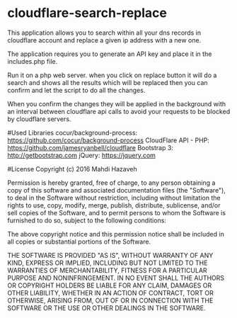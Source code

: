 # cloudflare-search-replace

This application allows you to search within all your dns records in cloudflare account and replace a given ip address with a new one. 

The application requires you to generate an API key and place it in the includes.php file. 

Run it on a php web server. when you click on replace button it will do a search and shows all the results which will be replaced then you can confirm and let the script to do all the changes.

When you confirm the changes they will be applied in the background with an interval between cloudflare api calls to avoid your requests to be blocked by cloudflare servers.

#Used Libraries 
cocur/background-process: https://github.com/cocur/background-process
CloudFlare API - PHP: https://github.com/jamesryanbell/cloudflare
Bootstrap 3: http://getbootstrap.com
jQuery: https://jquery.com

#License
Copyright (c) 2016 Mahdi Hazaveh

Permission is hereby granted, free of charge, to any person obtaining a copy
of this software and associated documentation files (the "Software"), to deal
in the Software without restriction, including without limitation the rights
to use, copy, modify, merge, publish, distribute, sublicense, and/or sell
copies of the Software, and to permit persons to whom the Software is
furnished to do so, subject to the following conditions:

The above copyright notice and this permission notice shall be included in all
copies or substantial portions of the Software.

THE SOFTWARE IS PROVIDED "AS IS", WITHOUT WARRANTY OF ANY KIND, EXPRESS OR
IMPLIED, INCLUDING BUT NOT LIMITED TO THE WARRANTIES OF MERCHANTABILITY,
FITNESS FOR A PARTICULAR PURPOSE AND NONINFRINGEMENT. IN NO EVENT SHALL THE
AUTHORS OR COPYRIGHT HOLDERS BE LIABLE FOR ANY CLAIM, DAMAGES OR OTHER
LIABILITY, WHETHER IN AN ACTION OF CONTRACT, TORT OR OTHERWISE, ARISING FROM,
OUT OF OR IN CONNECTION WITH THE SOFTWARE OR THE USE OR OTHER DEALINGS IN THE
SOFTWARE.
